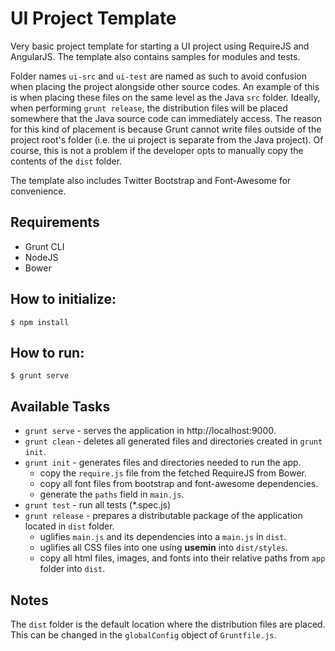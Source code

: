 # UI Project Template #

Very basic project template for starting a UI project using RequireJS and AngularJS. The template also contains samples for modules and tests.

Folder names `ui-src` and `ui-test` are named as such to avoid confusion when placing the project alongside other source codes. An example of this is when placing these files on the same level as the Java `src` folder. Ideally, when performing `grunt release`, the distribution files will be placed somewhere that the Java source code can immediately access.
The reason for this kind of placement is because Grunt cannot write files outside of the project root's folder (i.e. the ui project is separate from the Java project). Of course, this is not a problem if the developer opts to manually copy the contents of the `dist` folder. 

The template also includes Twitter Bootstrap and Font-Awesome for convenience. 
## Requirements ##
* Grunt CLI
* NodeJS
* Bower

## How to initialize: ##

    $ npm install

## How to run: ##
    $ grunt serve

## Available Tasks ##
* `grunt serve` - serves the application in http://localhost:9000.
* `grunt clean` - deletes all generated files and directories created in `grunt init`.
* `grunt init` - generates files and directories needed to run the app.
    * copy the `require.js` file from the fetched RequireJS from Bower.
    * copy all font files from bootstrap and font-awesome dependencies.
    * generate the `paths` field in `main.js`.
* `grunt test` - run all tests (*.spec.js)
* `grunt release` - prepares a distributable package of the application located in `dist` folder.
    * uglifies `main.js` and its dependencies into a `main.js` in `dist`.
    * uglifies all CSS files into one using **usemin** into `dist/styles`.
    * copy all html files, images, and fonts into their relative paths from `app` folder into `dist`.

## Notes ##
The `dist` folder is the default location where the distribution files are placed. This can be changed in the `globalConfig` object of `Gruntfile.js`.


